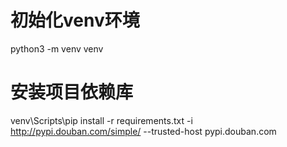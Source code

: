 # 初始化venv环境
python3 -m venv venv
# 安装项目依赖库
venv\Scripts\pip install -r requirements.txt -i http://pypi.douban.com/simple/ --trusted-host pypi.douban.com